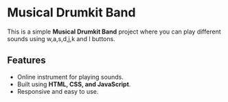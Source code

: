 # Musical Drumkit Band

This is a simple **Musical Drumkit Band** project where you can play different sounds using w,a,s,d,j,k and l buttons.

## Features
- Online instrument for playing sounds.
- Built using **HTML, CSS, and JavaScript**.
- Responsive and easy to use.
